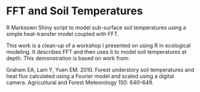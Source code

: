 # FFT and Soil Temperatures
R Marksown Shiny script to model sub-surface soil temperatures using a simple heat-transfer model coupled with FFT.

This work is a clean-up of a workshop I presented on using R in ecological modeling.  It describes FFT and then uses it to model soil temperatures at depth. This demonstration is based on work from:

Graham EA, Lam Y, Yuen EM.  2010.  Forest understory soil temperatures and heat flux calculated using a Fourier model and scaled using a digital camera.  Agricultural and Forest Meteorology 150: 640–649.

